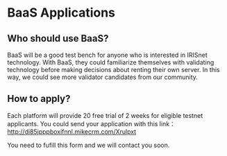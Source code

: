 # BaaS Applications

## Who should use BaaS?

BaaS will be a good test bench for anyone who is interested in IRISnet technology. With BaaS, they could familiarize themselves with validating technology before making decisions about renting their own server. In this way, we could see more validator candidates from our community. 

## How to apply? 

Each platform will provide 20 free trial of 2 weeks for eligible testnet applicants. You could send your application with this link： http://di85jpppboxifnnl.mikecrm.com/Xrulpxt

You need to fufill this form and we will contact you soon. 